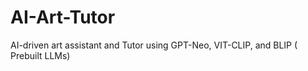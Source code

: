 # AI-Art-Tutor
 AI-driven art assistant and Tutor using GPT-Neo, VIT-CLIP, and BLIP ( Prebuilt LLMs)
